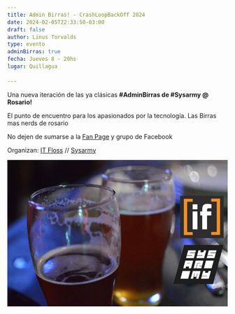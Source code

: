 ```yaml
---
title: Admin Birras! - CrashLoopBackOff 2024
date: 2024-02-05T22:33:50-03:00
draft: false
author: Linus Torvalds
type: evento
adminBirras: true
fecha: Jueves 8 - 20hs
lugar: Quillagua

---
```

Una nueva iteración de las ya clásicas **#AdminBirras de #Sysarmy @ Rosario!**

El punto de encuentro para los apasionados por la tecnología. Las Birras mas nerds de rosario

No dejen de sumarse a la [Fan Page](https://www.facebook.com/itfloss) y grupo de Facebook

Organizan:
[IT Floss]( http://itfloss.beer) // [Sysarmy](https://sysarmy.com.ar/)

![IT Floss Admin Birras](/images/it-floss-birras.jpg) 

